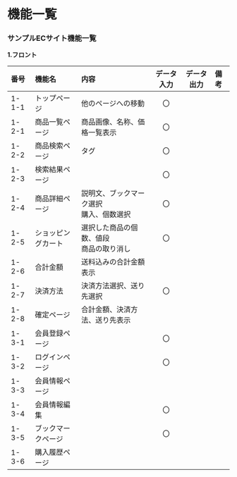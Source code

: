 # 機能一覧
### サンプルECサイト機能一覧
**1.フロント**

|番号|機能名|内容|データ入力|データ出力|備考|
|:---|:---|:---|:---:|:---:|:---|
|1-1-1|トップページ|他のページへの移動|〇|||
|1-2-1|商品一覧ページ|商品画像、名称、価格一覧表示|〇|||
|1-2-2|商品検索ページ|タグ|〇|||
|1-2-3|検索結果ページ||〇|||
|1-2-4|商品詳細ページ|説明文、ブックマーク選択<br>購入、個数選択|〇|||
|1-2-5|ショッピングカート|選択した商品の個数、値段<br>商品の取り消し|〇|||
|1-2-6|合計金額|送料込みの合計金額表示||||
|1-2-7|決済方法|決済方法選択、送り先選択|〇|||
|1-2-8|確定ページ|合計金額、決済方法、送り先表示||||
|1-3-1|会員登録ページ||〇|||
|1-3-2|ログインページ||〇|||
|1-3-3|会員情報ページ|||||
|1-3-4|会員情報編集||〇|||
|1-3-5|ブックマークページ||〇|||
|1-3-6|購入履歴ページ|||||
